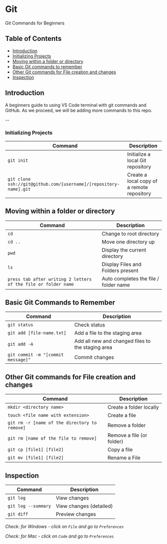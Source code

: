 # Git

Git Commands for Beginners

## Table of Contents

- [Introduction](#introduction)
- [Initializing Projects](#api)
- [Moving within a folder or directory](#apis)
- [Basic Git commands to remember](#details)
- [Other Git commands for File creation and changes](#other)
- [Inspection](#insp)

## Introduction

A beginners guide to using VS Code terminal with git commands and GitHub. As we proceed, we will be adding more commands to this repo.

--

### Initializing Projects

| Command                                                           | Description                                |
| ----------------------------------------------------------------- | ------------------------------------------ |
| `git init`                                                        | Initialize a local Git repository          |
| `git clone ssh://git@github.com/[username]/[repository-name].git` | Create a local copy of a remote repository |

## Moving within a folder or directory

| Command                                                        | Description                           |
| -------------------------------------------------------------- | ------------------------------------- |
| `cd`                                                           | Change to root directory              |
| `cd ..`                                                        | Move one directory up                 |
| `pwd`                                                          | Display the current directory         |
| `ls`                                                           | Display Files and Folders present     |
| `press tab after writing 2 letters of the file or folder name` | Auto completes the file / folder name |

## Basic Git Commands to Remember

| Command                            | Description                                       |
| ---------------------------------- | ------------------------------------------------- |
| `git status`                       | Check status                                      |
| `git add [file-name.txt]`          | Add a file to the staging area                    |
| `git add -A`                       | Add all new and changed files to the staging area |
| `git commit -m "[commit message]"` | Commit changes                                    |

## Other Git commands for File creation and changes

| Command                                       | Description               |
| --------------------------------------------- | ------------------------- |
| `mkdir <directory name>`                      | Create a folder locally   |
| `touch <file name with extension>`            | Create a file             |
| `git rm -r [name of the directory to remove]` | Remove a folder           |
| `git rm [name of the file to remove]`         | Remove a file (or folder) |
| `git cp [file1] [file2]`                      | Copy a file               |
| `git mv [file1] [file2]`                      | Rename a File             |

## Inspection

| Command             | Description             |
| ------------------- | ----------------------- |
| `git log`           | View changes            |
| `git log --summary` | View changes (detailed) |
| `git diff `         | Preview changes         |

_Check: for Windows - click on `File` and go to `Preferences`_

_Check: for Mac - click on `Code` and go to `Preferences`_
